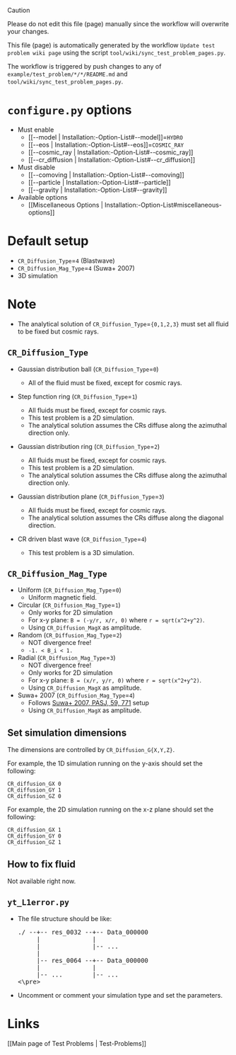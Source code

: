 > [!CAUTION]
> Please do not edit this file (page) manually since the workflow will overwrite your changes.
>
> This file (page) is automatically generated by the workflow `Update test problem wiki page` using the script `tool/wiki/sync_test_problem_pages.py`.
>
> The workflow is triggered by push changes to any of `example/test_problem/*/*/README.md` and `tool/wiki/sync_test_problem_pages.py`.


# `configure.py` options
- Must enable
  - [[--model | Installation:-Option-List#--model]]=`HYDRO`
  - [[--eos | Installation:-Option-List#--eos]]=`COSMIC_RAY`
  - [[--cosmic_ray | Installation:-Option-List#--cosmic_ray]]
  - [[--cr_diffusion | Installation:-Option-List#--cr_diffusion]]
- Must disable
  - [[--comoving | Installation:-Option-List#--comoving]]
  - [[--particle | Installation:-Option-List#--particle]]
  - [[--gravity | Installation:-Option-List#--gravity]]
- Available options
  - [[Miscellaneous Options | Installation:-Option-List#miscellaneous-options]]


# Default setup
- `CR_Diffusion_Type`=`4`     (Blastwave)
- `CR_Diffusion_Mag_Type`=`4` (Suwa+ 2007)
- 3D simulation


# Note
- The analytical solution of `CR_Diffusion_Type`=`{0,1,2,3}` must set all fluid to be fixed but cosmic rays.


## `CR_Diffusion_Type`
- Gaussian distribution ball (`CR_Diffusion_Type`=`0`)

  - All of the fluid must be fixed, except for cosmic rays.

- Step function ring         (`CR_Diffusion_Type`=`1`)
  - All fluids must be fixed, except for cosmic rays.
  - This test problem is a 2D simulation.
  - The analytical solution assumes the CRs diffuse along the azimuthal direction only.

- Gaussian distribution ring (`CR_Diffusion_Type`=`2`)
  - All fluids must be fixed, except for cosmic rays.
  - This test problem is a 2D simulation.
  - The analytical solution assumes the CRs diffuse along the azimuthal direction only.

- Gaussian distribution plane (`CR_Diffusion_Type`=`3`)
  - All fluids must be fixed, except for cosmic rays.
  - The analytical solution assumes the CRs diffuse along the diagonal direction.

- CR driven blast wave        (`CR_Diffusion_Type`=`4`)
  - This test problem is a 3D simulation.


## `CR_Diffusion_Mag_Type`
- Uniform    (`CR_Diffusion_Mag_Type`=`0`)
  - Uniform magnetic field.
- Circular   (`CR_Diffusion_Mag_Type`=`1`)
  - Only works for 2D simulation
  - For x-y plane: `B = (-y/r, x/r, 0)` where `r = sqrt(x^2+y^2)`.
  - Using `CR_Diffusion_MagX` as amplitude.
- Random     (`CR_Diffusion_Mag_Type`=`2`)
  - NOT divergence free!
  - `-1. < B_i < 1.`
- Radial     (`CR_Diffusion_Mag_Type`=`3`)
  - NOT divergence free!
  - Only works for 2D simulation
  - For x-y plane: `B = (x/r, y/r, 0)` where `r = sqrt(x^2+y^2)`.
  - Using `CR_Diffusion_MagX` as amplitude.
- Suwa+ 2007 (`CR_Diffusion_Mag_Type`=`4`)
  - Follows [Suwa+ 2007, PASJ, 59, 771](https://doi.org/10.1093/pasj/59.4.771) setup
  - Using `CR_Diffusion_MagX` as amplitude.


## Set simulation dimensions
The dimensions are controlled by `CR_Diffusion_G{X,Y,Z}`.

For example, the 1D simulation running on the y-axis should set the following:
```
CR_diffusion_GX 0
CR_diffusion_GY 1
CR_diffusion_GZ 0
```

For example, the 2D simulation running on the x-z plane should set the following:
```
CR_diffusion_GX 1
CR_diffusion_GY 0
CR_diffusion_GZ 1
```


## How to fix fluid
Not available right now.


## `yt_L1error.py`
- The file structure should be like:
  <pre>
  ./ --+-- res_0032 --+-- Data_000000
       |              |
       |              |-- ...
       |
       |-- res_0064 --+-- Data_000000
       |              |
       |-- ...        |-- ...
  <\pre>
- Uncomment or comment your simulation type and set the parameters.

# Links
[[Main page of Test Problems | Test-Problems]]


